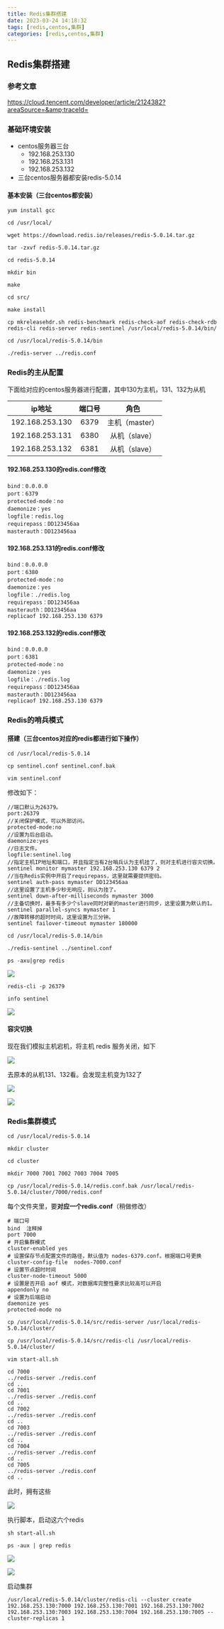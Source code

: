 ```yaml
---
title: Redis集群搭建
date: 2023-03-24 14:18:32
tags: [redis,centos,集群]
categories: [redis,centos,集群]
---
```

## Redis集群搭建
### 参考文章
https://cloud.tencent.com/developer/article/2124382?areaSource=&amp;traceId=
### 基础环境安装
* centos服务器三台
  * 192.168.253.130
  * 192.168.253.131
  * 192.168.253.132
* 三台centos服务器都安装redis-5.0.14
#### 基本安装（三台centos都安装）
```shell
yum install gcc
```
```shell
cd /usr/local/
```
```shell
wget https://download.redis.io/releases/redis-5.0.14.tar.gz
```
```shell
tar -zxvf redis-5.0.14.tar.gz
```
```shell
cd redis-5.0.14
```
```shell
mkdir bin
```
```shell
make
```
```shell
cd src/
```
```shell
make install
```
```shell
cp mkreleasehdr.sh redis-benchmark redis-check-aof redis-check-rdb redis-cli redis-server redis-sentinel /usr/local/redis-5.0.14/bin/
```
```shell
cd /usr/local/redis-5.0.14/bin
```
```shell
./redis-server ../redis.conf
```
### Redis的主从配置

下面给对应的centos服务器进行配置，其中130为主机，131、132为从机

|     ip地址      | 端口号 |      角色      |
| :-------------: | :----: | :------------: |
| 192.168.253.130 |  6379  | 主机（master） |
| 192.168.253.131 |  6380  | 从机（slave）  |
| 192.168.253.132 |  6381  | 从机（slave）  |

#### 192.168.253.130的redis.conf修改

```shell
bind：0.0.0.0
port：6379
protected-mode：no
daemonize：yes
logfile：redis.log
requirepass：DD123456aa
masterauth：DD123456aa
```

#### 192.168.253.131的redis.conf修改

```shell
bind：0.0.0.0
port：6380
protected-mode：no
daemonize：yes
logfile：./redis.log
requirepass：DD123456aa
masterauth：DD123456aa
replicaof 192.168.253.130 6379 
```

#### 192.168.253.132的redis.conf修改

```shell
bind：0.0.0.0
port：6381
protected-mode：no
daemonize：yes
logfile：./redis.log
requirepass：DD123456aa
masterauth：DD123456aa
replicaof 192.168.253.130 6379 
```

### Redis的哨兵模式

#### 搭建（三台centos对应的redis都进行如下操作）

```shell
cd /usr/local/redis-5.0.14
```
```shell
cp sentinel.conf sentinel.conf.bak
```
```shell
vim sentinel.conf
```
修改如下：
```shell
//端口默认为26379。
port:26379
//关闭保护模式，可以外部访问。
protected-mode:no
//设置为后台启动。
daemonize:yes
//日志文件。
logfile:sentinel.log
//指定主机IP地址和端口，并且指定当有2台哨兵认为主机挂了，则对主机进行容灾切换。
sentinel monitor mymaster 192.168.253.130 6379 2
//当在Redis实例中开启了requirepass，这里就需要提供密码。
sentinel auth-pass mymaster DD123456aa
//这里设置了主机多少秒无响应，则认为挂了。
sentinel down-after-milliseconds mymaster 3000
//主备切换时，最多有多少个slave同时对新的master进行同步，这里设置为默认的1。
sentinel parallel-syncs mymaster 1
//故障转移的超时时间，这里设置为三分钟。
sentinel failover-timeout mymaster 180000
```

```shell
cd /usr/local/redis-5.0.14/bin
```
```shell
./redis-sentinel ../sentinel.conf
```
```shell
ps -axu|grep redis
```

![](https://yoonada.oss-cn-shenzhen.aliyuncs.com/images/image-20230324152509371.png)

```shell
redis-cli -p 26379
```

```shell
info sentinel
```



![](https://yoonada.oss-cn-shenzhen.aliyuncs.com/images/image-20230324153115011.png)
#### 容灾切换
现在我们模拟主机宕机，将主机 redis 服务关闭，如下

![](https://yoonada.oss-cn-shenzhen.aliyuncs.com/images/image-20230324153813734.png)

去原本的从机131、132看。会发现主机变为132了

![](https://yoonada.oss-cn-shenzhen.aliyuncs.com/images/image-20230324154028853.png)

![](https://yoonada.oss-cn-shenzhen.aliyuncs.com/images/image-20230324154357699.png)

### Redis集群模式
```shell
cd /usr/local/redis-5.0.14
```
```shell
mkdir cluster
```
```shell
cd cluster
```
```shell
mkdir 7000 7001 7002 7003 7004 7005
```
```shell
cp /usr/local/redis-5.0.14/redis.conf.bak /usr/local/redis-5.0.14/cluster/7000/redis.conf
```
每个文件夹里，要**对应一个redis.conf**（稍做修改）
```shell
# 端口号
bind  注释掉
port 7000
# 开启集群模式
cluster-enabled yes
# 设置保存节点配置文件的路径，默认值为 nodes-6379.conf。根据端口号更换
cluster-config-file  nodes-7000.conf
# 设置节点超时时间
cluster-node-timeout 5000
# 设置是否开启 aof 模式，对数据库完整性要求比较高可以开启
appendonly no
# 设置为后端启动
daemonize yes
protected-mode no
```
```shell
cp /usr/local/redis-5.0.14/src/redis-server /usr/local/redis-5.0.14/cluster/
```
```shell
cp /usr/local/redis-5.0.14/src/redis-cli /usr/local/redis-5.0.14/cluster/
```
```shell
vim start-all.sh
```
```shell
cd 7000
../redis-server ./redis.conf
cd ..
cd 7001
../redis-server ./redis.conf
cd ..
cd 7002
../redis-server ./redis.conf
cd ..
cd 7003
../redis-server ./redis.conf
cd ..
cd 7004
../redis-server ./redis.conf
cd ..
cd 7005
../redis-server ./redis.conf
cd ..
```

此时，拥有这些

![](https://yoonada.oss-cn-shenzhen.aliyuncs.com/images/image-20230327164305671.png)

执行脚本，启动这六个redis
```shell
sh start-all.sh
```

```shell
ps -aux | grep redis
```

![](https://yoonada.oss-cn-shenzhen.aliyuncs.com/images/image-20230327164343172.png)

![](https://yoonada.oss-cn-shenzhen.aliyuncs.com/images/image-20230327164422033.png)

启动集群

```shell
/usr/local/redis-5.0.14/cluster/redis-cli --cluster create 192.168.253.130:7000 192.168.253.130:7001 192.168.253.130:7002 192.168.253.130:7003 192.168.253.130:7004 192.168.253.130:7005 --cluster-replicas 1
```
